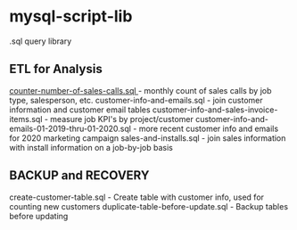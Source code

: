 # mysql-script-lib
.sql query library  

## ETL for Analysis
<a href='https://github.com/blakeshurtz/mysql-script-lib/blob/master/count-number-of-sales-calls.sql'>
counter-number-of-sales-calls.sql  
</a> - monthly count of sales calls by job type, salesperson, etc.   
customer-info-and-emails.sql - join customer information and customer email tables
customer-info-and-sales-invoice-items.sql - measure job KPI's by project/customer
customer-info-and-emails-01-2019-thru-01-2020.sql - more recent customer info and emails for 2020 marketing campaign
sales-and-installs.sql - join sales information with install information on a job-by-job basis

## BACKUP and RECOVERY
create-customer-table.sql - Create table with customer info, used for counting new customers
duplicate-table-before-update.sql - Backup tables before updating
